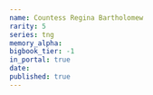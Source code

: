 ```yaml
---
name: Countess Regina Bartholomew
rarity: 5
series: tng
memory_alpha:
bigbook_tier: -1
in_portal: true
date:
published: true
---
```



